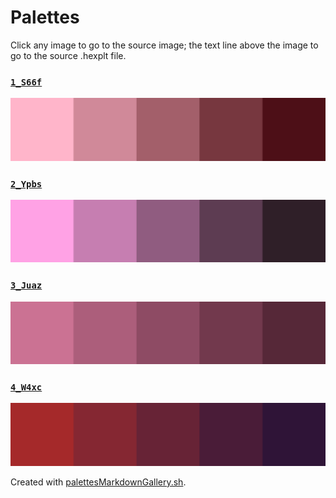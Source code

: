 # Palettes

Click any image to go to the source image; the text line above the image to go to the source .hexplt file.

### [`1_S66f`](1_S66f.hexplt)

[ ![1_S66f.png](1_S66f.png) ](1_S66f.png)

### [`2_Ypbs`](2_Ypbs.hexplt)

[ ![2_Ypbs.png](2_Ypbs.png) ](2_Ypbs.png)

### [`3_Juaz`](3_Juaz.hexplt)

[ ![3_Juaz.png](3_Juaz.png) ](3_Juaz.png)

### [`4_W4xc`](4_W4xc.hexplt)

[ ![4_W4xc.png](4_W4xc.png) ](4_W4xc.png)

Created with [palettesMarkdownGallery.sh](https://github.com/earthbound19/_ebDev/blob/master/scripts/imgAndVideo/palettesMarkdownGallery.sh).